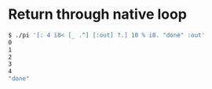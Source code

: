 # Return through native loop
```bash
$ ./pi '[: 4 i8< [_ .^] [:out] ?.] 10 % i8. "done" :out'
0
1
2
3
4
"done"
```

